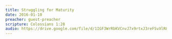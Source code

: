 ```yaml
---
title: Struggling for Maturity
date: 2016-01-10
preacher: guest-preacher
scripture: Colossians 1:28
audio: https://drive.google.com/file/d/1IGF3WrRbKVCnvJ7x9rtxJ3reFSvXlR8N/view
---
```

